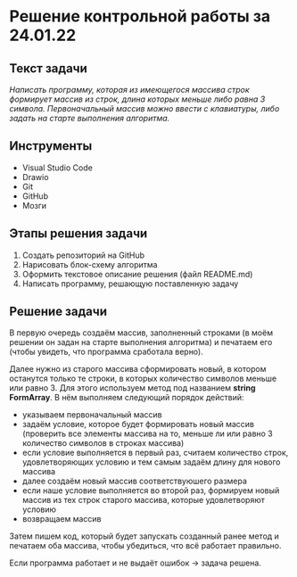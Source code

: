 # Решение контрольной работы за 24.01.22

## Текст задачи
*Написать программу, которая из имеющегося массива строк формирует массив из строк, длина которых меньше либо равна 3 символа. Первоначальный массив можно ввести с клавиатуры, либо задать на старте выполнения алгоритма.*

## Инструменты
* Visual Studio Code
* Drawio
* Git
* GitHub
* Мозги

## Этапы решения задачи

1. Создать репозиторий на GitHub
2. Нарисовать блок-схему алгоритма 
3. Оформить текстовое описание решения (файл README.md)
4. Написать программу, решающую поставленную задачу

## Решение задачи
В первую очередь создаём массив, заполненный строками (в моём решении он задан на старте выполнения алгоритма) и печатаем его (чтобы увидеть, что программа сработала верно). 

Далее нужно из старого массива сформировать новый, в котором останутся только те строки, в которых количество символов меньше или равно 3. Для этого используем метод под названием **string FormArray**. В нём выполняем следующий порядок действий:

* указываем первоначальный массив
* задаём условие, которое будет формировать новый массив (проверить все элементы массива на то, меньше ли или равно 3 количество символов в строках массива)
* если условие выполняется в первый раз, считаем количество строк, удовлетворяющих условию и тем самым задаём длину для нового массива
* далее создаём новый массив соответствуюшего размера
* если наше условие выполняется во второй раз, формируем новый массив из тех строк старого массива, которые удовлетворяют условию
* возвращаем массив

Затем пишем код, который будет запускать созданный ранее метод и печатаем оба массива, чтобы убедиться, что всё работает правильно. 

Если программа работает и не выдаёт ошибок -> задача решена.